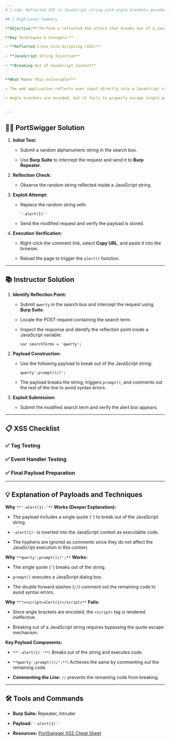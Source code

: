 ```yaml
--- 
# 🧪 Lab: Reflected XSS in JavaScript string with angle brackets encoded

## 🎯 High-Level Summary

**Objective:** Perform a reflected XSS attack that breaks out of a JavaScript string and calls the `alert` function.

**Key Techniques & Concepts:**

- **Reflected Cross-Site Scripting (XSS)**
    
- **JavaScript String Injection**
    
- **Breaking Out of JavaScript Context**
    

**What Makes This Vulnerable?**

- The web application reflects user input directly into a JavaScript string without proper encoding.
    
- Angle brackets are encoded, but it fails to properly escape single quotes or string-breaking payloads.
    

---
```


## 🧑‍💻 PortSwigger Solution

1. **Initial Test:**
    
    - Submit a random alphanumeric string in the search box.
        
    - Use **Burp Suite** to intercept the request and send it to **Burp Repeater**.
        
2. **Reflection Check:**
    
    - Observe the random string reflected inside a JavaScript string.
        
3. **Exploit Attempt:**
    
    - Replace the random string with:
        
        ```
        '-alert(1)-'
        ```
        
    - Send the modified request and verify the payload is stored.
        
4. **Execution Verification:**
    
    - Right-click the comment link, select **Copy URL**, and paste it into the browser.
        
    - Reload the page to trigger the `alert()` function.
        

---

## 📚 Instructor Solution

1. **Identify Reflection Point:**
    
    - Submit `qwerty` in the search box and intercept the request using **Burp Suite**.
        
    - Locate the POST request containing the search term.
        
    - Inspect the response and identify the reflection point inside a JavaScript variable:
        
        ```
        var searchTerms = 'qwerty';
        ```
        
2. **Payload Construction:**
    
    - Use the following payload to break out of the JavaScript string:
        
        ```
        qwerty';prompt()//';
        ```
        
    - The payload breaks the string, triggers `prompt()`, and comments out the rest of the line to avoid syntax errors.
        
3. **Exploit Submission:**
    
    - Submit the modified search term and verify the alert box appears.
        

---

## 📋 XSS Checklist

### ✅ Tag Testing

### ✅ Event Handler Testing

### ✅ Final Payload Preparation

---

## 💡 Explanation of Payloads and Techniques

**Why** `**'-alert(1)-'**` **Works (Deeper Explanation):**

- The payload includes a single quote (`'`) to break out of the JavaScript string.
    
- `-alert(1)-` is inserted into the JavaScript context as executable code.
    
- The hyphens are ignored as comments since they do not affect the JavaScript execution in this context.
    

**Why** `**qwerty';prompt()//';**` **Works:**

- The single quote (`'`) breaks out of the string.
    
- `prompt()` executes a JavaScript dialog box.
    
- The double forward slashes (`//`) comment out the remaining code to avoid syntax errors.
    

**Why** `**"><script>alert(1)</script>**` **Fails:**

- Since angle brackets are encoded, the `<script>` tag is rendered ineffective.
    
- Breaking out of a JavaScript string requires bypassing the quote escape mechanism.
    

**Key Payload Components:**

- `**'-alert(1)-'**`**:** Breaks out of the string and executes code.
    
- `**qwerty';prompt()//';**`**:** Achieves the same by commenting out the remaining code.
    
- **Commenting the Line:** `//` prevents the remaining code from breaking.
    

---

## 🛠️ Tools and Commands

- **Burp Suite:** Repeater, Intruder
    
- **Payload:** `'-alert(1)-'`
    
- **Resources:** [PortSwigger XSS Cheat Sheet](https://portswigger.net/web-security/cross-site-scripting/cheat-sheet)